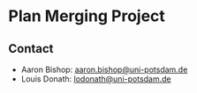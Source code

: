 # Plan Merging Project

## Contact
- Aaron Bishop: aaron.bishop@uni-potsdam.de
- Louis Donath: lodonath@uni-potsdam.de
